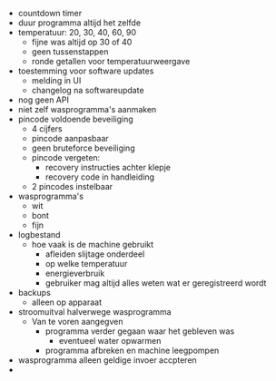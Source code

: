- countdown timer
- duur programma altijd het zelfde
- temperatuur: 20, 30, 40, 60, 90
    - fijne was altijd op 30 of 40
    - geen tussenstappen
    - ronde getallen voor temperatuurweergave
- toestemming voor software updates
    + melding in UI
    + changelog na softwareupdate
- nog geen API
- niet zelf wasprogramma's aanmaken
- pincode voldoende beveiliging
    + 4 cijfers
    + pincode aanpasbaar
    + geen bruteforce beveiliging
    + pincode vergeten:
        * recovery instructies achter klepje
        * recovery code in handleiding
    + 2 pincodes instelbaar
- wasprogramma's
    + wit
    + bont
    + fijn
- logbestand
    + hoe vaak is de machine gebruikt
        * afleiden slijtage onderdeel
        * op welke temperatuur
        * energieverbruik
        * gebruiker mag altijd alles weten wat er geregistreerd wordt
- backups
    + alleen op apparaat
- stroomuitval halverwege wasprogramma
    + Van te voren aangegven
        + programma verder gegaan waar het gebleven was
            * eventueel water opwarmen
        + programma afbreken en machine leegpompen
- wasprogramma alleen geldige invoer accpteren
- 
